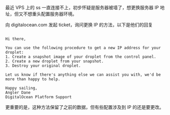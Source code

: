 最近 VPS 上的 ss 一直连接不上，初步怀疑是服务器被墙了，想更换服务器 IP 地址，但又不想重头配置服务器环境。

向 digitalocean.com 发起 ticket，询问更换 IP 的方法，以下是他们的回复

```

Hi there,

You can use the following procedure to get a new IP address for your droplet:
1. Create a snapshot image of your droplet from the control panel.
2. Create a new droplet from your snapshot.
3. Destroy your original droplet.

Let us know if there's anything else we can assist you with, we'd be more than happy to help.

Happy sailing,
Angler Dane
DigitalOcean Platform Support

```

更重要的是，这种方法保留了之前的数据，但有些配置涉及到 IP 的还是要更改。
